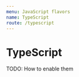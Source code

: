 ```yaml
---
menu: JavaScript flavors
name: TypeScript
route: /typescript
---
```


# TypeScript

TODO: How to enable them

